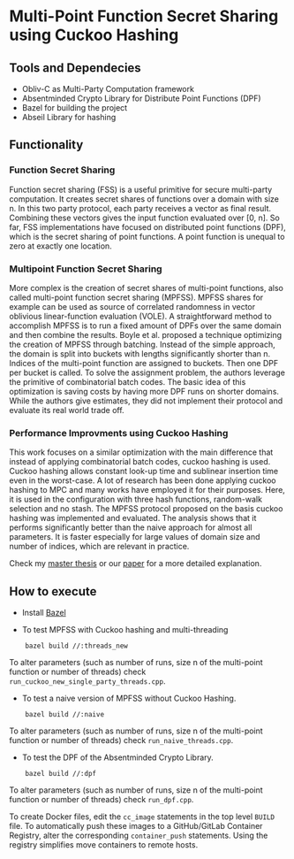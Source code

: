 # Multi-Point Function Secret Sharing using Cuckoo Hashing

## Tools and Dependecies
* Obliv-C as Multi-Party Computation framework
* Absentminded Crypto Library for Distribute Point Functions (DPF) 
* Bazel for building the project
* Abseil Library for hashing

    
## Functionality 
### Function Secret Sharing
Function secret sharing (FSS) is a useful primitive for secure multi-party computation.
It creates secret shares of functions over a domain with size n. In this two party
protocol, each party receives a vector as final result. Combining these vectors gives
the input function evaluated over [0, n]. So far, FSS implementations have focused on
distributed point functions (DPF), which is the secret sharing of point functions. A
point function is unequal to zero at exactly one location.

### Multipoint Function Secret Sharing
More complex is the creation of secret shares of multi-point functions, also called
multi-point function secret sharing (MPFSS). MPFSS shares for example can be
used as source of correlated randomness in vector oblivious linear-function evaluation
(VOLE). A straightforward method to accomplish MPFSS is to run a fixed amount of
DPFs over the same domain and then combine the results.
Boyle et al. proposed a technique optimizing the creation of MPFSS through
batching. Instead of the simple approach, the domain is split into buckets with lengths
significantly shorter than n. Indices of the multi-point function are assigned to buckets.
Then one DPF per bucket is called. To solve the assignment problem, the authors
leverage the primitive of combinatorial batch codes. The basic idea of this optimization
is saving costs by having more DPF runs on shorter domains. While the authors give
estimates, they did not implement their protocol and evaluate its real world trade off.

### Performance Improvments using Cuckoo Hashing
This work focuses on a similar optimization with the main difference that instead of
applying combinatorial batch codes, cuckoo hashing is used. Cuckoo hashing allows
constant look-up time and sublinear insertion time even in the worst-case. A lot
of research has been done applying cuckoo hashing to MPC and many works have
employed it for their purposes. Here, it is used in the configuration with three hash
functions, random-walk selection and no stash.
The MPFSS protocol proposed on the basis cuckoo hashing was implemented and
evaluated. The analysis shows that it performs significantly better than the naive
approach for almost all parameters. It is faster especially for large values of domain
size and number of indices, which are relevant in practice.



Check my [master thesis](https://github.com/ReichertL/Masterthesis) or our [paper](https://eprint.iacr.org/2019/1084) for a more detailed explanation. 


## How to execute

* Install [Bazel](https://docs.bazel.build/versions/3.7.0/install.html) 

* To test MPFSS with Cuckoo hashing and multi-threading
```
    bazel build //:threads_new
```
To alter parameters (such as number of runs, size n of the multi-point function or number of threads)  check  `run_cuckoo_new_single_party_threads.cpp`. 

* To test a naive version of MPFSS without Cuckoo Hashing.
```
    bazel build //:naive
``` 

To alter parameters (such as number of runs, size n of the multi-point function or number of threads)  check  `run_naive_threads.cpp`. 
    

* To test the DPF of the Absentminded Crypto Library. 
```    
    bazel build //:dpf
``` 
To alter parameters (such as number of runs, size n of the multi-point function or number of threads)  check  `run_dpf.cpp`. 




To create Docker files, edit the `cc_image` statements in the top level `BUILD` file.
To automatically push these images to a GitHub/GitLab Container Registry, alter the corresponding `container_push` statements. 
Using the registry simplifies move containers to remote hosts. 


